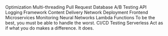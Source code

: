 Optimization Multi-threading Pull Request Database A/B Testing API Logging Framework Content Delivery Network Deployment
Frontend Microservices Monitoring Neural Networks Lambda Functions To be the best, you must be able to handle the worst. CI/CD Testing Serverless Act as if what you do makes a difference. It does.
